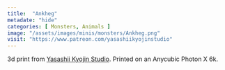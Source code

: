 ```yaml
---
title:  "Ankheg"
metadate: "hide"
categories: [ Monsters, Animals ]
image: "/assets/images/minis/monsters/Ankheg.png"
visit: "https://www.patreon.com/yasashiikyojinstudio"
---
```

3d print from [Yasashii Kyojin Studio](https://www.patreon.com/yasashiikyojinstudio). 
Printed on an Anycubic Photon X 6k.